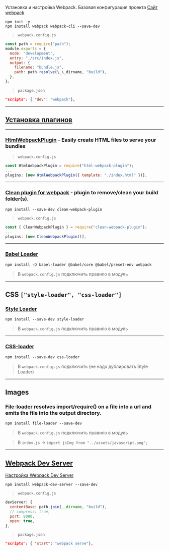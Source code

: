 Установка и настройка Webpack. Базовая конфигурация проекта
[Сайт webpack](https://webpack.js.org/)

```code
npm init -y
npm install webpack webpack-cli --save-dev
```

> `webpack.config.js`

```js
const path = require("path");
module.exports = {
  mode: "development",
  entry: "./src/index.js",
  output: {
    filename: "bundle.js",
    path: path.resolve(\_\_dirname, "build"),
  },
};
```

> `package.json`

```json
"scripts": { "dev": "webpack"},
```

---

## [Установка плагинов](https://webpack.js.org/plugins/)

---

### [HtmlWebpackPlugin](https://github.com/jantimon/html-webpack-plugin) - Easily create HTML files to serve your bundles

> `webpack.config.js`

```js
const HtmlWebpackPlugin = require("html-webpack-plugin");
...
plugins: [new HtmlWebpackPlugin({ template: "./index.html" })],
```

---

### [Clean plugin for webpack](https://github.com/johnagan/clean-webpack-plugin) - plugin to remove/clean your build folder(s).

```code
npm install --save-dev clean-webpack-plugin
```

> `webpack.config.js`

```js
const { CleanWebpackPlugin } = require("clean-webpack-plugin");
...
plugins: [new CleanWebpackPlugin()],
```

---

### [Babel Loader](https://github.com/babel/babel-loader)

```code
npm install -D babel-loader @babel/core @babel/preset-env webpack
```

> В `webpack.config.js` подключить правило в модуль

---

## CSS `["style-loader", "css-loader"]`

### [Style Loader](https://github.com/webpack-contrib/style-loader)

```code
npm install --save-dev style-loader
```

> В `webpack.config.js` подключить правило в модуль

---

### [CSS-loader](https://github.com/webpack-contrib/css-loader)

```code
npm install --save-dev css-loader
```

> В `webpack.config.js` подключить (не надо дублировать Style Loader)

---

## Images

### [File-loader](https://www.npmjs.com/package/file-loader) resolves import/require() on a file into a url and emits the file into the output directory.

```code
npm install file-loader --save-dev
```

> В `webpack.config.js` подключить правило в модуль

> В `index.js` -> `import jsImg from "../assets/javascript.png";`

---

## [Webpack Dev Server](https://www.npmjs.com/package/webpack-dev-server)

[Настройка Webpack Dev Server](https://webpack.js.org/configuration/dev-server/#root)

```code
npm install webpack-dev-server --save-dev
```

> `webpack.config.js`

```js
devServer: {
  contentBase: path.join(__dirname, "build"),
  // compress: true,
  port: 8080,
  open: true,
},
```

> `package.json`

```json
"scripts": { "start": "webpack serve"},
```
